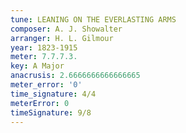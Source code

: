 ```yaml
---
tune: LEANING ON THE EVERLASTING ARMS
composer: A. J. Showalter
arranger: H. L. Gilmour
year: 1823-1915
meter: 7.7.7.3.
key: A Major
anacrusis: 2.6666666666666665
meter_error: '0'
time_signature: 4/4
meterError: 0
timeSignature: 9/8
---
```

